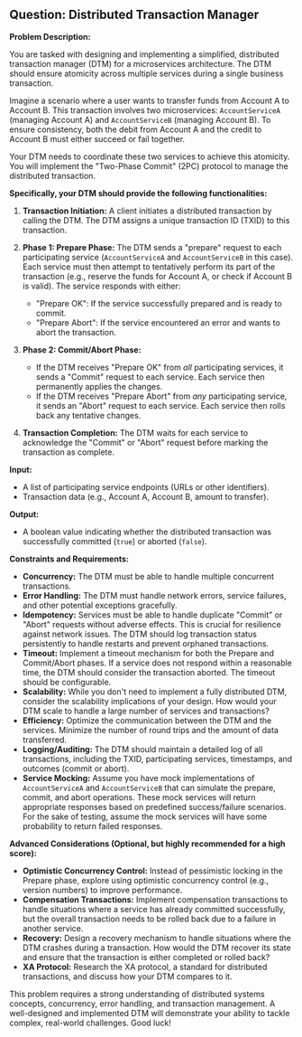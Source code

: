 ## Question: Distributed Transaction Manager

**Problem Description:**

You are tasked with designing and implementing a simplified, distributed transaction manager (DTM) for a microservices architecture. The DTM should ensure atomicity across multiple services during a single business transaction.

Imagine a scenario where a user wants to transfer funds from Account A to Account B. This transaction involves two microservices: `AccountServiceA` (managing Account A) and `AccountServiceB` (managing Account B).  To ensure consistency, both the debit from Account A and the credit to Account B must either succeed or fail together.

Your DTM needs to coordinate these two services to achieve this atomicity. You will implement the "Two-Phase Commit" (2PC) protocol to manage the distributed transaction.

**Specifically, your DTM should provide the following functionalities:**

1.  **Transaction Initiation:** A client initiates a distributed transaction by calling the DTM. The DTM assigns a unique transaction ID (TXID) to this transaction.

2.  **Phase 1: Prepare Phase:**  The DTM sends a "prepare" request to each participating service (`AccountServiceA` and `AccountServiceB` in this case). Each service must then attempt to tentatively perform its part of the transaction (e.g., reserve the funds for Account A, or check if Account B is valid). The service responds with either:
    *   "Prepare OK": If the service successfully prepared and is ready to commit.
    *   "Prepare Abort": If the service encountered an error and wants to abort the transaction.

3.  **Phase 2: Commit/Abort Phase:**
    *   If the DTM receives "Prepare OK" from *all* participating services, it sends a "Commit" request to each service. Each service then permanently applies the changes.
    *   If the DTM receives "Prepare Abort" from *any* participating service, it sends an "Abort" request to each service. Each service then rolls back any tentative changes.

4.  **Transaction Completion:**  The DTM waits for each service to acknowledge the "Commit" or "Abort" request before marking the transaction as complete.

**Input:**

*   A list of participating service endpoints (URLs or other identifiers).
*   Transaction data (e.g., Account A, Account B, amount to transfer).

**Output:**

*   A boolean value indicating whether the distributed transaction was successfully committed (`true`) or aborted (`false`).

**Constraints and Requirements:**

*   **Concurrency:** The DTM must be able to handle multiple concurrent transactions.
*   **Error Handling:**  The DTM must handle network errors, service failures, and other potential exceptions gracefully.
*   **Idempotency:**  Services must be able to handle duplicate "Commit" or "Abort" requests without adverse effects. This is crucial for resilience against network issues.  The DTM should log transaction status persistently to handle restarts and prevent orphaned transactions.
*   **Timeout:**  Implement a timeout mechanism for both the Prepare and Commit/Abort phases. If a service does not respond within a reasonable time, the DTM should consider the transaction aborted.  The timeout should be configurable.
*   **Scalability:** While you don't need to implement a fully distributed DTM, consider the scalability implications of your design.  How would your DTM scale to handle a large number of services and transactions?
*   **Efficiency:** Optimize the communication between the DTM and the services.  Minimize the number of round trips and the amount of data transferred.
*   **Logging/Auditing:** The DTM should maintain a detailed log of all transactions, including the TXID, participating services, timestamps, and outcomes (commit or abort).
*   **Service Mocking:** Assume you have mock implementations of `AccountServiceA` and `AccountServiceB` that can simulate the prepare, commit, and abort operations.  These mock services will return appropriate responses based on predefined success/failure scenarios. For the sake of testing, assume the mock services will have some probability to return failed responses.

**Advanced Considerations (Optional, but highly recommended for a high score):**

*   **Optimistic Concurrency Control:**  Instead of pessimistic locking in the Prepare phase, explore using optimistic concurrency control (e.g., version numbers) to improve performance.
*   **Compensation Transactions:** Implement compensation transactions to handle situations where a service has already committed successfully, but the overall transaction needs to be rolled back due to a failure in another service.
*   **Recovery:** Design a recovery mechanism to handle situations where the DTM crashes during a transaction.  How would the DTM recover its state and ensure that the transaction is either completed or rolled back?
*   **XA Protocol:** Research the XA protocol, a standard for distributed transactions, and discuss how your DTM compares to it.

This problem requires a strong understanding of distributed systems concepts, concurrency, error handling, and transaction management.  A well-designed and implemented DTM will demonstrate your ability to tackle complex, real-world challenges. Good luck!
